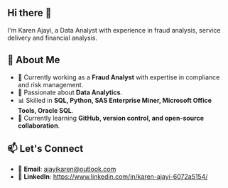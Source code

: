 ## Hi there 👋
I'm Karen Ajayi, a Data Analyst with experience in fraud analysis, service delivery and financial analysis.

## 🔷 About Me
- 💼 Currently working as a **Fraud Analyst** with expertise in compliance and risk management.
- 🎯 Passionate about **Data Analytics**.
- 📊 Skilled in **SQL, Python, SAS Enterprise Miner, Microsoft Office Tools, Oracle SQL**.
- 🌱 Currently learning **GitHub, version control, and open-source collaboration**.

## 📫 Let's Connect
- 📧 **Email**: ajayikaren@outlook.com
- 🔗 **LinkedIn**: https://www.linkedin.com/in/karen-ajayi-6072a5154/
 

<!--
**KarenAjayi/KarenAjayi** is a ✨ _special_ ✨ repository because its `README.md` (this file) appears on your GitHub profile.

Here are some ideas to get you started:

- 🔭 I’m currently working on ...
- 🌱 I’m currently learning ...
- 👯 I’m looking to collaborate on ...
- 🤔 I’m looking for help with ...
- 💬 Ask me about ...
- 📫 How to reach me: ...
- 😄 Pronouns: ...
- ⚡ Fun fact: ...
-->
